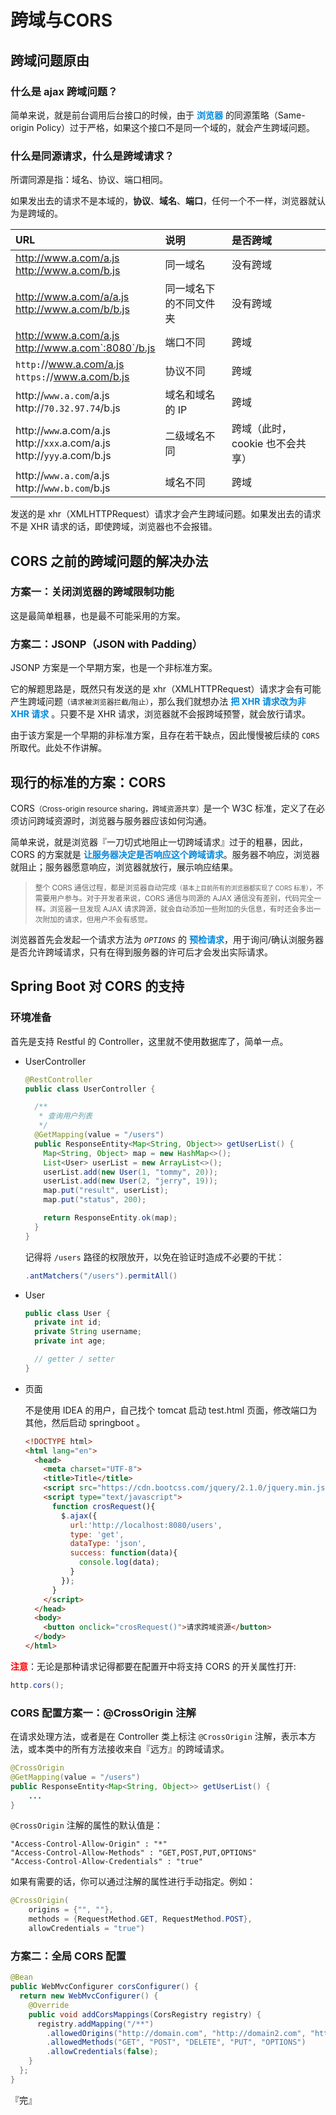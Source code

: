 # 跨域与CORS

## 跨域问题原由

### 什么是 ajax 跨域问题？
  
  简单来说，就是前台调用后台接口的时候，由于 <font color="#0088dd">**浏览器**</font> 的同源策略（Same-origin Policy）过于严格，如果这个接口不是同一个域的，就会产生跨域问题。

### 什么是同源请求，什么是跨域请求？

所谓同源是指：域名、协议、端口相同。

如果发出去的请求不是本域的，**协议**、**域名**、**端口**，任何一个不一样，浏览器就认为是跨域的。

| URL | 说明 | 是否跨域 |
| :- | :- | :- |
| http://www.a.com/a.js <br> http://www.a.com/b.js | 同一域名 | 没有跨域 |
| http://www.a.com/a/a.js <br> http://www.a.com/b/b.js | 同一域名下的不同文件夹 | 没有跨域 |
| http://www.a.com/a.js <br> http://www.a.com`:8080`/b.js | 端口不同 | 跨域 |
| `http:`//www.a.com/a.js <br> `https:`//www.a.com/b.js | 协议不同 | 跨域 |
| http://`www.a.com`/a.js <br> http://`70.32.97.74`/b.js | 域名和域名的 IP| 跨域 |
| http://`www`.a.com/a.js <br> http://`xxx`.a.com/a.js <br> http://`yyy`.a.com/b.js | 二级域名不同 | 跨域（此时，cookie 也不会共享）|
| http://`www.a.com`/a.js <br> http://`www.b.com`/b.js | 域名不同 | 跨域 |

发送的是 xhr（XMLHTTPRequest）请求才会产生跨域问题。如果发出去的请求不是 XHR 请求的话，即使跨域，浏览器也不会报错。

## CORS 之前的跨域问题的解决办法

### 方案一：关闭浏览器的跨域限制功能

这是最简单粗暴，也是最不可能采用的方案。

### 方案二：JSONP（JSON with Padding）

JSONP 方案是一个早期方案，也是一个非标准方案。

它的解题思路是，既然只有发送的是 xhr（XMLHTTPRequest）请求才会有可能产生跨域问题<small>（请求被浏览器拦截/阻止）</small>，那么我们就想办法 <font color="#0088dd">**把 XHR 请求改为非 XHR 请求**</font> 。只要不是 XHR 请求，浏览器就不会报跨域预警，就会放行请求。

由于该方案是一个早期的非标准方案，且存在若干缺点，因此慢慢被后续的 `CORS` 所取代。此处不作讲解。

## 现行的标准的方案：CORS

CORS<small>（Cross-origin resource sharing，跨域资源共享）</small>是一个 W3C 标准，定义了在必须访问跨域资源时，浏览器与服务器应该如何沟通。

简单来说，就是浏览器『一刀切式地阻止一切跨域请求』过于的粗暴，因此，CORS 的方案就是 <font color="#0088dd">**让服务器决定是否响应这个跨域请求**</font>。服务器不响应，浏览器就阻止；服务器愿意响应，浏览器就放行，展示响应结果。

> <small>整个 CORS 通信过程，都是浏览器自动完成<small>（基本上目前所有的浏览器都实现了 CORS 标准）</small>，不需要用户参与。对于开发者来说，CORS 通信与同源的 AJAX 通信没有差别，代码完全一样。浏览器一旦发现 AJAX 请求跨源，就会自动添加一些附加的头信息，有时还会多出一次附加的请求，但用户不会有感觉。</small>

浏览器首先会发起一个请求方法为 *`OPTIONS`* 的 <font color="#0088dd">**预检请求**</font>，用于询问/确认浏服务器是否允许跨域请求，只有在得到服务器的许可后才会发出实际请求。

## Spring Boot 对 CORS 的支持

### 环境准备

首先是支持 Restful 的 Controller，这里就不使用数据库了，简单一点。 

- UserController

  ```java
  @RestController
  public class UserController {

    /**
     * 查询用户列表
     */
    @GetMapping(value = "/users")
    public ResponseEntity<Map<String, Object>> getUserList() {
      Map<String, Object> map = new HashMap<>();
      List<User> userList = new ArrayList<>();
      userList.add(new User(1, "tommy", 20));
      userList.add(new User(2, "jerry", 19));
      map.put("result", userList);
      map.put("status", 200);

      return ResponseEntity.ok(map);
    }
  }
  ```

  记得将 `/users` 路径的权限放开，以免在验证时造成不必要的干扰：

  ```java
  .antMatchers("/users").permitAll()
  ```

- User

  ```java
  public class User {
	private int id;
	private String username;
	private int age;

    // getter / setter
  }
  ```

- 页面

  不是使用 IDEA 的用户，自己找个 tomcat 启动 test.html 页面，修改端口为其他，然后启动 springboot 。

  ```html
  <!DOCTYPE html>
  <html lang="en"> 
    <head> 
      <meta charset="UTF-8"> 
      <title>Title</title> 
      <script src="https://cdn.bootcss.com/jquery/2.1.0/jquery.min.js"></script> 
      <script type="text/javascript">
        function crosRequest(){
          $.ajax({
            url:'http://localhost:8080/users',
            type: 'get',
            dataType: 'json',
            success: function(data){
              console.log(data);
            }
          });
        }
      </script> 
    </head> 
    <body> 
      <button onclick="crosRequest()">请求跨域资源</button> 
    </body> 
  </html>
  ```

<font color="red">**注意**</font>：无论是那种请求记得都要在配置开中将支持 CORS 的开关属性打开:

```java
http.cors();
```

### CORS 配置方案一：@CrossOrigin 注解


在请求处理方法，或者是在 Controller 类上标注 `@CrossOrigin` 注解，表示本方法，或本类中的所有方法接收来自『远方』的跨域请求。

```java
@CrossOrigin
@GetMapping(value = "/users")
public ResponseEntity<Map<String, Object>> getUserList() {
    ...
}
```

`@CrossOrigin` 注解的属性的默认值是：

```
"Access-Control-Allow-Origin" : "*"
"Access-Control-Allow-Methods" : "GET,POST,PUT,OPTIONS"
"Access-Control-Allow-Credentials" : "true"
```

如果有需要的话，你可以通过注解的属性进行手动指定。例如：

```java
@CrossOrigin(
    origins = {"", ""}, 
    methods = {RequestMethod.GET, RequestMethod.POST}, 
    allowCredentials = "true")
```

### 方案二：全局 CORS 配置

```java
@Bean 
public WebMvcConfigurer corsConfigurer() {
  return new WebMvcConfigurer() {
    @Override
    public void addCorsMappings(CorsRegistry registry) {
      registry.addMapping("/**")
        .allowedOrigins("http://domain.com", "http://domain2.com", "http://localhost:63342")
        .allowedMethods("GET", "POST", "DELETE", "PUT", "OPTIONS")
        .allowCredentials(false);
    }
  };
}
```


『完』
